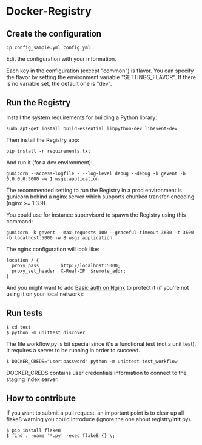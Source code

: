 Docker-Registry
===============

Create the configuration
------------------------

```
cp config_sample.yml config.yml
```

Edit the configuration with your information.

Each key in the configuration (except "common") is flavor. You can specify the flavor by setting the environment
variable "SETTINGS_FLAVOR". If there is no variable set, the default one is "dev".

Run the Registry
----------------

Install the system requirements for building a Python library:

```
sudo apt-get install build-essential libpython-dev libevent-dev
```

Then install the Registry app:

```
pip install -r requirements.txt
```

And run it (for a dev environment):
```
gunicorn --access-logfile - --log-level debug --debug -k gevent -b 0.0.0.0:5000 -w 1 wsgi:application
```

The recommended setting to run the Registry in a prod environment is gunicorn behind a nginx server which supports
chunked transfer-encoding (nginx >= 1.3.9).

You could use for instance supervisord to spawn the Registry using this command:

```
gunicorn -k gevent --max-requests 100 --graceful-timeout 3600 -t 3600 -b localhost:5000 -w 8 wsgi:application
```

The nginx configuration will look like:

```
location / {
  proxy_pass        http://localhost:5000;
  proxy_set_header  X-Real-IP  $remote_addr;
}
```

And you might want to add [Basic auth on Nginx](http://wiki.nginx.org/HttpAuthBasicModule) to protect it
(if you're not using it on your local network):

Run tests
---------

```
$ cd test
$ python -m unittest discover
```

The file workflow.py is bit special since it's a functional test (not a
unit test). It requires a server to be running in order to succeed.

```
$ DOCKER_CREDS="user:password" python -m unittest test_workflow
```

DOCKER_CREDS contains user credentials information to connect to the staging
index server.

How to contribute
-----------------

If you want to submit a pull request, an important point is to clear up all flake8 warning you could introduce
(ignore the one about registry/__init__.py).

```
$ pip install flake8
$ find . -name '*.py' -exec flake8 {} \;
```

<!---

Code coverage
-------------

Using nosetests with coverage.py:

```
$ nosetests --with-coverage
$ coverage html --include="${PWD}/*"
$ cd htmlcov ; python -m SimpleHTTPServer

# open browser http://localhost:8000
```

-->
